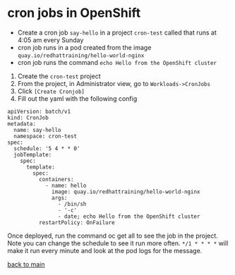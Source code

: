 # cron jobs in OpenShift

- Create a cron job `say-hello` in a project `cron-test` called that runs at 4:05 am every Sunday
- cron job runs in a pod created from the image `quay.io/redhattraining/hello-world-nginx`
- cron job runs the command `echo Hello from the OpenShift cluster`
  
1. Create the `cron-test` project  
2. From the project, in Administrator view, go to `Workloads->CronJobs`
3. Click `[Create Cronjob]`
4. Fill out the yaml with the following config
```
apiVersion: batch/v1
kind: CronJob
metadata:
  name: say-hello
  namespace: cron-test
spec:
  schedule: '5 4 * * 0'
  jobTemplate:
    spec:
      template:
        spec:
          containers:
            - name: hello
              image: quay.io/redhattraining/hello-world-nginx
              args:
                - /bin/sh
                - '-c'
                - date; echo Hello from the OpenShift cluster
          restartPolicy: OnFailure

```
Once deployed, run the command oc get all to see the job in the project. Note you can change the schedule to see it run more often. `*/1 * * * *` will make it run every minute and look at the pod logs for the message.



  [back to main](./README.md) 